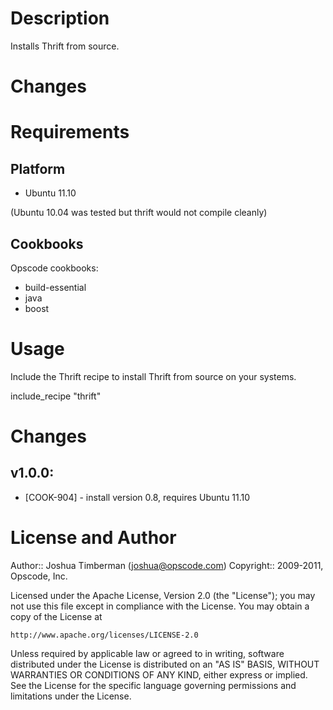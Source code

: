 Description
===========

Installs Thrift from source.

Changes
=======

Requirements
============

## Platform

* Ubuntu 11.10

(Ubuntu 10.04 was tested but thrift would not compile cleanly)

## Cookbooks

Opscode cookbooks:

* build-essential
* java
* boost

Usage
=====

Include the Thrift recipe to install Thrift from source on your systems.

  include_recipe "thrift"

Changes
=======

## v1.0.0:

* [COOK-904] - install version 0.8, requires Ubuntu 11.10

License and Author
==================

Author:: Joshua Timberman (<joshua@opscode.com>)
Copyright:: 2009-2011, Opscode, Inc.

Licensed under the Apache License, Version 2.0 (the "License");
you may not use this file except in compliance with the License.
You may obtain a copy of the License at

    http://www.apache.org/licenses/LICENSE-2.0

Unless required by applicable law or agreed to in writing, software
distributed under the License is distributed on an "AS IS" BASIS,
WITHOUT WARRANTIES OR CONDITIONS OF ANY KIND, either express or implied.
See the License for the specific language governing permissions and
limitations under the License.
